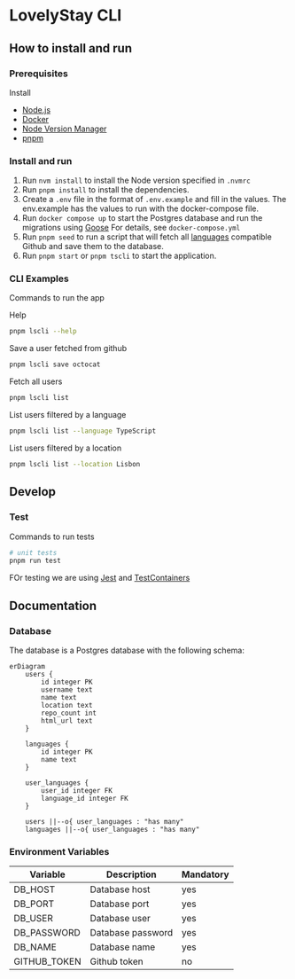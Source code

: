 # LovelyStay CLI

## How to install and run

### Prerequisites

Install

- [Node.js](https://nodejs.org)
- [Docker](https://www.docker.com/)
- [Node Version Manager](https://github.com/nvm-sh/nvm)
- [pnpm](https://pnpm.io/)

### Install and run

1. Run `nvm install` to install the Node version specified in `.nvmrc`
2. Run `pnpm install` to install the dependencies.
3. Create a `.env` file in the format of `.env.example` and fill in the values. The env.example has the values to run with the docker-compose file.
4. Run `docker compose up` to start the Postgres database and run the migrations using [Goose](https://github.com/pressly/goose)
   For details, see `docker-compose.yml`
5. Run `pnpm seed` to run a script that will fetch all [languages](https://raw.githubusercontent.com/github/linguist/master/lib/linguist/languages.yml) compatible Github and save them to the database.
6. Run `pnpm start` or `pnpm tscli` to start the application.

### CLI Examples

Commands to run the app

Help

```bash
pnpm lscli --help
```

Save a user fetched from github

```bash
pnpm lscli save octocat
```

Fetch all users

```bash
pnpm lscli list
```

List users filtered by a language

```bash
pnpm lscli list --language TypeScript
```

List users filtered by a location

```bash
pnpm lscli list --location Lisbon
```

## Develop

### Test

Commands to run tests

```bash
# unit tests
pnpm run test
```

FOr testing we are using [Jest](https://jestjs.io/) and [TestContainers](https://www.testcontainers.org/)

## Documentation

### Database

The database is a Postgres database with the following schema:

```mermaid
erDiagram
    users {
        id integer PK
        username text
        name text
        location text
        repo_count int
        html_url text
    }

    languages {
        id integer PK
        name text
    }

    user_languages {
        user_id integer FK
        language_id integer FK
    }

    users ||--o{ user_languages : "has many"
    languages ||--o{ user_languages : "has many"
```

### Environment Variables

| Variable     | Description       | Mandatory |
|--------------|-------------------|-----------|
| DB_HOST      | Database host     | yes       |
| DB_PORT      | Database port     | yes       |
| DB_USER      | Database user     | yes       |
| DB_PASSWORD  | Database password | yes       |
| DB_NAME      | Database name     | yes       |
| GITHUB_TOKEN | Github token      | no        |
